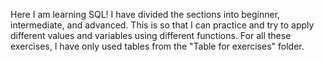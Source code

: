 Here I am learning SQL!
I have divided the sections into beginner, intermediate, and advanced.
This is so that I can practice and try to apply different values and variables using different functions.
For all these exercises, I have only used tables from the "Table for exercises" folder.
